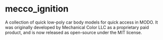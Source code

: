 # mecco_ignition

A collection of quick low-poly car body models for quick access in MODO. It was originally developed by Mechanical Color LLC as a proprietary paid product, and is now released as open-source under the MIT license.
